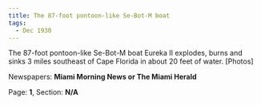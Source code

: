 ```yaml
---  
title: The 87-foot pontoon-like Se-Bot-M boat  
tags:  
  - Dec 1930  
---  
```

  
The 87-foot pontoon-like Se-Bot-M boat Eureka II explodes, burns and sinks 3 miles southeast of Cape Florida in about 20 feet of water. [Photos]  
  
Newspapers: **Miami Morning News or The Miami Herald**  
  
Page: **1**, Section: **N/A** 
